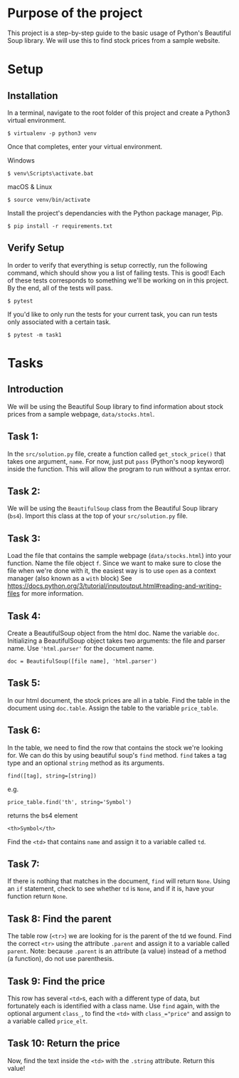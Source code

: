 # Purpose of the project
This project is a step-by-step guide to the basic usage of Python's Beautiful Soup library. We will use this to find stock prices from a sample website.

# Setup

## Installation

In a terminal, navigate to the root folder of this project and create a Python3 virtual environment.
```
$ virtualenv -p python3 venv
```

Once that completes, enter your virtual environment.

Windows
```
$ venv\Scripts\activate.bat
```

macOS & Linux
```
$ source venv/bin/activate
```

Install the project's dependancies with the Python package manager, Pip.
```
$ pip install -r requirements.txt
```

## Verify Setup

In order to verify that everything is setup correctly, run the following command, which should show you a list of failing tests. This is good! Each of these tests corresponds to something we'll be working on in this project. By the end, all of the tests will pass.

```
$ pytest
```

If you'd like to only run the tests for your current task, you can run tests only associated with a certain task.

```
$ pytest -m task1
```

# Tasks

## Introduction
We will be using the Beautiful Soup library to find information about stock prices from a sample webpage, `data/stocks.html`.

## Task 1:
In the `src/solution.py` file, create a function called `get_stock_price()` that takes one argument, `name`.
For now, just put `pass` (Python's noop keyword) inside the function. This will allow the program to run without a syntax error.

## Task 2: 
We will be using the `BeautifulSoup` class from the Beautiful Soup library (`bs4`). Import this class at the top of your `src/solution.py` file.

## Task 3:
Load the file that contains the sample webpage (`data/stocks.html`) into your function. Name the file object `f`. Since we want to make sure to close the file when we're done with it, the easiest way is to use `open` as a context manager (also known as a `with` block) See https://docs.python.org/3/tutorial/inputoutput.html#reading-and-writing-files for more information.

## Task 4:
Create a BeautifulSoup object from the html doc. Name the variable `doc`. Initializing a BeautifulSoup object takes two arguments: the file and parser name. Use `'html.parser'` for the document name.
```
doc = BeautifulSoup([file name], 'html.parser')
```

## Task 5:
In our html document, the stock prices are all in a table. Find the table in the document using `doc.table`. Assign the table to the variable `price_table`.

## Task 6: 
In the table, we need to find the row that contains the stock we're looking for. We can do this by using beautiful soup's `find` method. `find` takes a tag type and an optional `string` method as its arguments.
```
find([tag], string=[string])
```
e.g.
```
price_table.find('th', string='Symbol')
```
returns the bs4 element
```
<th>Symbol</th>
```
Find the `<td>` that contains `name` and assign it to a variable called `td`.


## Task 7:
If there is nothing that matches in the document, `find` will return `None`.
Using an `if` statement, check to see whether `td` is `None`, and if it is, have your function return `None`.

## Task 8: Find the parent
The table row (`<tr>`) we are looking for is the parent of the td we found. Find the correct `<tr>` using the attribute `.parent` and assign it to a variable called `parent`.
Note: because `.parent` is an attribute (a value) instead of a method (a function), do not use parenthesis.

## Task 9: Find the price
This row has several `<td>`s, each with a different type of data, but fortunately each is identified with a class name. Use `find` again, with the optional argument `class_`, to find the `<td>` with `class_="price"` and assign to a variable called `price_elt`.

## Task 10: Return the price
Now, find the text inside the `<td>` with the `.string` attribute. Return this value!